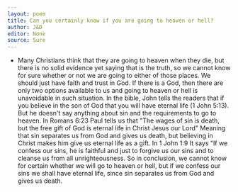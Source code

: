 ```yaml
---
layout: poem
title: Can you certainly know if you are going to heaven or hell?
author: J&D
editor: None
source: Sure
---
```


- Many Christians think that they are going to heaven when they die, but there is no solid evidence yet saying that is the truth, so we cannot know for sure whether or not we are going to either of those places. We should just have faith and trust in God. If there is a God, then there are only two options available to us and going to heaven or hell is unavoidable in such situation. In the bible, John tells the readers that if you believe in the son of God that you will have eternal life (1 John 5:13). But he doesn't say anything about sin and the requirements to go to heaven. In Romans 6:23 Paul tells us that "The wages of sin is death, but the free gift of God is eternal life in Christ Jesus our Lord" Meaning that sin separates us from God and gives us death, but believing in Christ makes him give us eternal life as a gift. In 1 John 1:9 It says "If we confess our sins, he is faithful and just to forgive us our sins and to cleanse us from all unrighteousness. So in conclusion, we cannot know for certain whether we will go to heaven or hell, but if we confess our sins we shall have eternal life, since sin separates us from God and gives us death.